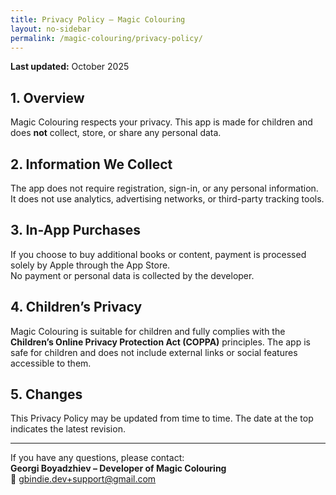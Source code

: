 ```yaml
---
title: Privacy Policy – Magic Colouring
layout: no-sidebar
permalink: /magic-colouring/privacy-policy/
---
```


**Last updated:** October 2025  

## 1. Overview  
Magic Colouring respects your privacy. This app is made for children and does **not** collect, store, or share any personal data.  

## 2. Information We Collect  
The app does not require registration, sign-in, or any personal information.  
It does not use analytics, advertising networks, or third-party tracking tools.  

## 3. In-App Purchases  
If you choose to buy additional books or content, payment is processed solely by Apple through the App Store.  
No payment or personal data is collected by the developer.  

## 4. Children’s Privacy  
Magic Colouring is suitable for children and fully complies with the **Children’s Online Privacy Protection Act (COPPA)** principles.
The app is safe for children and does not include external links or social features accessible to them.  

## 5. Changes  
This Privacy Policy may be updated from time to time. The date at the top indicates the latest revision.

---

If you have any questions, please contact:  
**Georgi Boyadzhiev – Developer of Magic Colouring**  
📧 [gbindie.dev+support@gmail.com](mailto:gbindie.dev+support@gmail.com)
